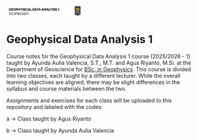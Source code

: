 <img src="./img/img_1.png" style="zoom:20%;" />

# Geophysical Data Analysis 1
Course notes for the Geophysical Data Analysis 1 course (2025/2026 - 1) taught by Ayunda Aulia Valencia, S.T., M.T. and Agus Riyanto, M.Si. at the Department of Geoscience for [BSc. in Geophysics](https://geosciences.ui.ac.id/program-studi-s1-geofisika/). This course is divided into two classes, each taught by a different lecturer. While the overall learning objectives are aligned, there may be slight differences in the syllabus and course materials between the two.

Assignments and exercises for each class will be uploaded to this repository and labeled with the codes:

a → Class taught by Agus Riyanto

b → Class taught by Ayunda Aulia Valencia
